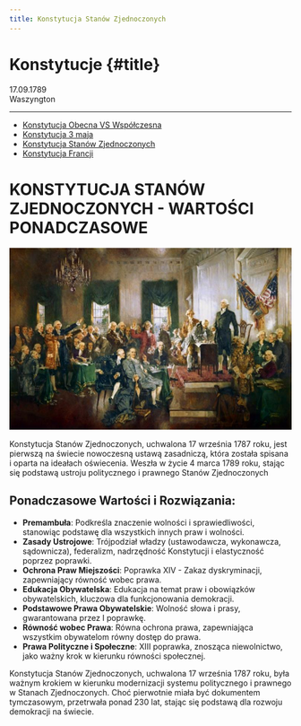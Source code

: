 ```yaml
---
title: Konstytucja Stanów Zjednoczonych
---
```


# Konstytucje {#title}

<div id="subtitleL">17.09.1789</div><div id="subtitleR">Waszyngton</div>

---

- [Konstytucja Obecna VS Współczesna](index)
- [Konstytucja 3 maja](kostytucja3maja)
- [Konstytucja Stanów Zjednoczonych](konstytucjaAmerykanska)
- [Konstytucja Francji](konstytucjaFrancuska)

<!-- <nav style="width: 100%;">
	<table style="width: 100%;">
		<tr>
			<td id="link"><a style="font-family: 'Chomsky';" href="konstytucja3maja.html">Konstytucja Obecna VS Współczesna</a></td>
			<td id="link"><a style="font-family: 'Chomsky';" href="konstytucja3maja.html">Konstytucja 3 maja</a></td>
			<td id="link"><a style="font-family: 'Chomsky';" href="konstytucjaAmerykanska.html">Konstytucja Stanów Zjednoczonych</a></td>
			<td id="link"><a style="font-family: 'Chomsky';" href="konstytucja3maja.html">Konstytucja Francji</a></td>
		</tr>
	</table>
</nav> -->

# KONSTYTUCJA STANÓW ZJEDNOCZONYCH - WARTOŚCI PONADCZASOWE

![Konstytucja](Konstytucja-usa.jpg)

Konstytucja Stanów Zjednoczonych, uchwalona 17 września 1787 roku, jest pierwszą na świecie nowoczesną ustawą zasadniczą, która została spisana i oparta na ideałach oświecenia. Weszła w życie 4 marca 1789 roku, stając się podstawą ustroju politycznego i prawnego Stanów Zjednoczonych

## Ponadczasowe Wartości i Rozwiązania:

* **Premambuła**: Podkreśla znaczenie wolności i sprawiedliwości, stanowiąc podstawę dla wszystkich innych praw i wolności.
* **Zasady Ustrojowe**: Trójpodział władzy (ustawodawcza, wykonawcza, sądownicza), federalizm, nadrzędność Konstytucji i elastyczność poprzez poprawki.
* **Ochrona Praw Miejszości**: Poprawka XIV - Zakaz dyskryminacji, zapewniający równość wobec prawa.
* **Edukacja Obywatelska**: Edukacja na temat praw i obowiązków obywatelskich, kluczowa dla funkcjonowania demokracji.
* **Podstawowe Prawa Obywatelskie**: Wolność słowa i prasy, gwarantowana przez I poprawkę.
* **Równość wobec Prawa**: Równa ochrona prawa, zapewniająca wszystkim obywatelom równy dostęp do prawa.
* **Prawa Polityczne i Społeczne**: XIII poprawka, znosząca niewolnictwo, jako ważny krok w kierunku równości społecznej.

Konstytucja Stanów Zjednoczonych, uchwalona 17 września 1787 roku, była ważnym krokiem w kierunku modernizacji systemu politycznego i prawnego w Stanach Zjednoczonych. Choć pierwotnie miała być dokumentem tymczasowym, przetrwała ponad 230 lat, stając się podstawą dla rozwoju demokracji na świecie.

